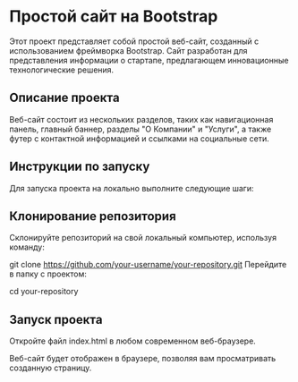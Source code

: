 # Простой сайт на Bootstrap

Этот проект представляет собой простой веб-сайт, созданный с использованием фреймворка Bootstrap. Сайт разработан для представления информации о стартапе, предлагающем инновационные технологические решения.


## Описание проекта

Веб-сайт состоит из нескольких разделов, таких как навигационная панель, главный баннер, разделы "О Компании" и "Услуги", а также футер с контактной информацией и ссылками на социальные сети.


## Инструкции по запуску

Для запуска проекта на локально выполните следующие шаги:


## Клонирование репозитория

Склонируйте репозиторий на свой локальный компьютер, используя команду:

git clone https://github.com/your-username/your-repository.git
Перейдите в папку с проектом:

cd your-repository

## Запуск проекта

Откройте файл index.html в любом современном веб-браузере.

Веб-сайт будет отображен в браузере, позволяя вам просматривать созданную страницу.